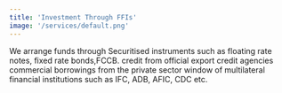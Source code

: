 ```yaml
---
title: 'Investment Through FFIs'
image: '/services/default.png'
---
```

We arrange funds through Securitised instruments such as
floating rate notes, fixed rate bonds,FCCB. credit from official export credit
agencies commercial borrowings from the private sector window of
multilateral financial institutions such as IFC, ADB, AFIC, CDC etc.

